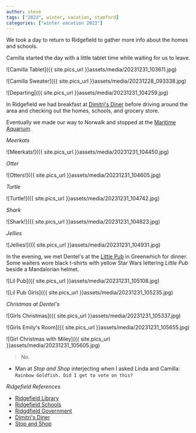 ```yaml
---
author: steve
tags: ["2023", winter, vacation, stamford]
categories: ["winter vacation 2023"]
---
```

We took a day to return to Ridgefield to gather more info about the homes and schools.  

Camilla started the day with a little tablet time while waiting for us to leave.  

![Camilla Tablet]({{ site.pics_url }}assets/media/20231231_103611.jpg)  

![Camilla Sweater]({{ site.pics_url }}assets/media/20231228_093338.jpg)  

![Departing]({{ site.pics_url }}assets/media/20231231_104259.jpg)  

In Ridgefield we had breakfast at [Dimitri's Diner](https://www.dimitrisdiner.com/) before driving around the area and checking out the homes, schools, and grocery store.  

Eventually we made our way to Norwalk and stopped at the [Maritime Aquarium](https://www.maritimeaquarium.org/).   

*Meerkats*  

![Meerkats!]({{ site.pics_url }}assets/media/20231231_104450.jpg)  

*Otter*

![Otters!]({{ site.pics_url }}assets/media/20231231_104605.jpg)  

*Turtle*  

![Turtle!]({{ site.pics_url }}assets/media/20231231_104742.jpg)  

*Shark*  

![Shark!]({{ site.pics_url }}assets/media/20231231_104823.jpg)  

*Jellies*  

![Jellies!]({{ site.pics_url }}assets/media/20231231_104931.jpg)  

In the evening, we met Dentel's at the [Little Pub](http://littlepub.com) in Greenwhich for dinner.  Some waiters wore black t-shirts with yellow Star Wars lettering *Little Pub* beside a Mandalorian helmet.  

![Lil Pub]({{ site.pics_url }}assets/media/20231231_105108.jpg)  

![Lil Pub Girls]({{ site.pics_url }}assets/media/20231231_105235.jpg)  

*Christmas at Dentel's*  

![Girls Christmas]({{ site.pics_url }}assets/media/20231231_105337.jpg)  

![Girls Emily's Room]({{ site.pics_url }}assets/media/20231231_105655.jpg)  

![Girl Christmas with Miley]({{ site.pics_url }}assets/media/20231231_105605.jpg)  

> No.  

- Man at *Stop and Shop* interjecting when I asked Linda and Camilla: `Rainbow Goldfish. Did I get to vote on this?`

*Ridgefield References*  
- [Ridgefield Library](https://ridgefieldlibrary.org/)
- [Ridgefield Schools](https://www.ridgefield.org/)
- [Ridgdfield Government](https://www.ridgefieldct.gov/)
- [Dimitri's Diner](https://www.dimitrisdiner.com/)
- [Stop and Shop](https://stores.stopandshop.com/ct/ridgefield/125-danbury-road) 
